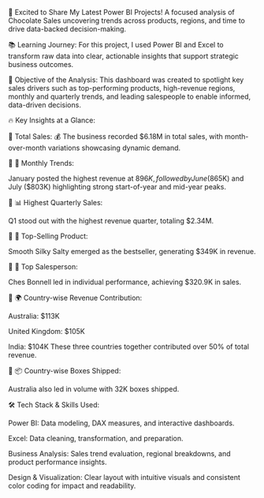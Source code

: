 🚀 Excited to Share My Latest Power BI Projects!
A focused analysis of Chocolate Sales uncovering trends across products, regions, and time to drive data-backed decision-making.

📚 Learning Journey:
For this project, I used Power BI and Excel to transform raw data into clear, actionable insights that support strategic business outcomes.

🎯 Objective of the Analysis:
This dashboard was created to spotlight key sales drivers such as top-performing products, high-revenue regions, monthly and quarterly trends, and leading salespeople to enable informed, data-driven decisions.

🔥 Key Insights at a Glance:

🔹 Total Sales:
💰 The business recorded $6.18M in total sales, with month-over-month variations showcasing dynamic demand.

🔹 📆 Monthly Trends:

January posted the highest revenue at $896K, followed by June ($865K) and July ($803K) highlighting strong start-of-year and mid-year peaks.

🔹 📊 Highest Quarterly Sales:

Q1 stood out with the highest revenue quarter, totaling $2.34M.

🔹 🍫 Top-Selling Product:

Smooth Silky Salty emerged as the bestseller, generating $349K in revenue.

🔹 🏅 Top Salesperson:

Ches Bonnell led in individual performance, achieving $320.9K in sales.

🔹 🌍 Country-wise Revenue Contribution:

Australia: $113K

United Kingdom: $105K

India: $104K
These three countries together contributed over 50% of total revenue.

🔹 📦 Country-wise Boxes Shipped:


Australia also led in volume with 32K boxes shipped. 


🛠️ Tech Stack & Skills Used:

Power BI: Data modeling, DAX measures, and interactive dashboards.

Excel: Data cleaning, transformation, and preparation.

Business Analysis: Sales trend evaluation, regional breakdowns, and product performance insights.

Design & Visualization: Clear layout with intuitive visuals and consistent color coding for impact and readability.

